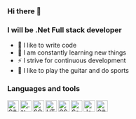 ### Hi there 👋

### I will be .Net Full stack developer
- 💪 I like to write code
- 📖 I am constantly learning new things
- ⚡ I strive for continuous development
- 🥳 I like to play the guitar and do sports

### Languages and tools 
<img align = "left" alt = "C#" width = "26px" src= "![image](https://user-images.githubusercontent.com/67451349/195690133-a3976436-e9ca-41df-ab9d-8f2718391d82.png)"
 />
<img align = "left" alt = ".Net" width = "26px" src="" />
<img align = "left" alt = "SQL" width = "26px" src="" />
<img align = "left" alt = "HTML" width = "26px" src="" />
<img align = "left" alt = "CSS" width = "26px" src="" />
<img align = "left" alt = "Sass" width = "26px" src="" />
<img align = "left" alt = "JavaScript" width = "26px" src="" />
<img align = "left" alt = "C#" width = "26px" src="" />

